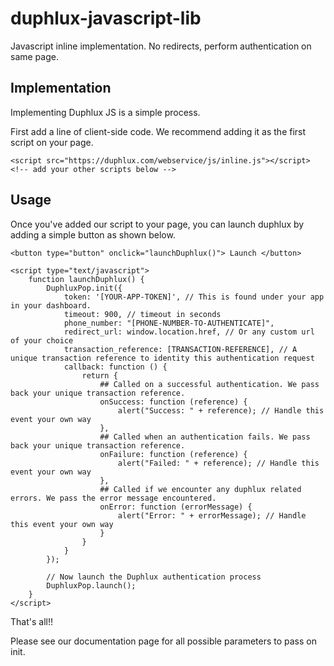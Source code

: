 # duphlux-javascript-lib
Javascript inline implementation. No redirects, perform authentication on same page.


## Implementation

Implementing Duphlux JS is a simple process. 

First add a line of client-side code. We recommend adding it as the first script on your page.

```
<script src="https://duphlux.com/webservice/js/inline.js"></script>
<!-- add your other scripts below -->

```

## Usage

Once you've added our script to your page, you can launch duphlux by adding a simple button as shown below.

```
<button type="button" onclick="launchDuphlux()"> Launch </button>

<script type="text/javascript">
    function launchDuphlux() {
        DuphluxPop.init({
            token: '[YOUR-APP-TOKEN]', // This is found under your app in your dashboard.
            timeout: 900, // timeout in seconds
            phone_number: "[PHONE-NUMBER-TO-AUTHENTICATE]",
            redirect_url: window.location.href, // Or any custom url of your choice
            transaction_reference: [TRANSACTION-REFERENCE], // A unique transaction reference to identity this authentication request
            callback: function () {
                return {
                    ## Called on a successful authentication. We pass back your unique transaction reference.
                    onSuccess: function (reference) {
                        alert("Success: " + reference); // Handle this event your own way
                    },
                    ## Called when an authentication fails. We pass back your unique transaction reference.
                    onFailure: function (reference) {
                        alert("Failed: " + reference); // Handle this event your own way
                    },
                    ## Called if we encounter any duphlux related errors. We pass the error message encountered.
                    onError: function (errorMessage) {
                        alert("Error: " + errorMessage); // Handle this event your own way
                    }
                }
            }
        });

        // Now launch the Duphlux authentication process
        DuphluxPop.launch();
    }
</script>

```
That's all!!

Please see our documentation page for all possible parameters to pass on init.
